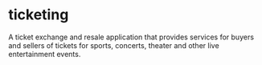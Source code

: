 # ticketing
A ticket exchange and resale application that provides services for buyers and sellers of tickets for sports, concerts, theater and other live entertainment events.
